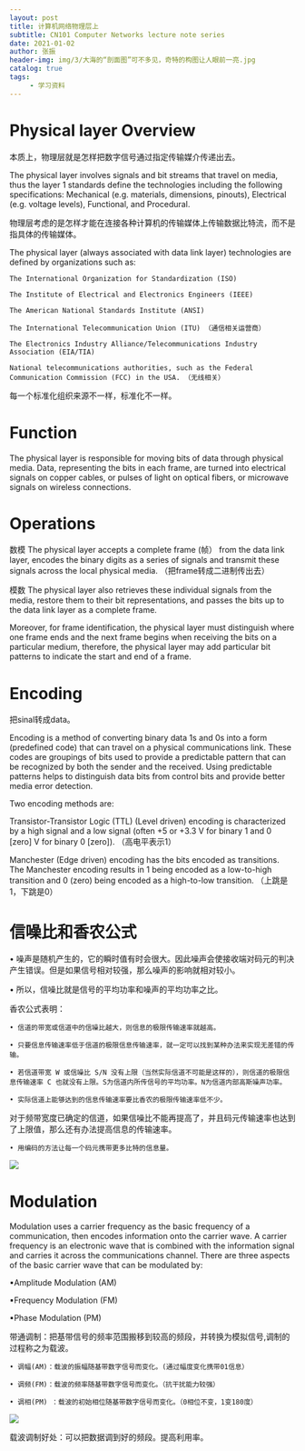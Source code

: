 ```yaml
---
layout: post
title: 计算机网络物理层上
subtitle: CN101 Computer Networks lecture note series
date: 2021-01-02
author: 张振
header-img: img/3/大海的“剖面图”可不多见，奇特的构图让人眼前一亮.jpg
catalog: true
tags:
     - 学习资料
---
```


# Physical layer Overview

本质上，物理层就是怎样把数字信号通过指定传输媒介传递出去。


The physical layer involves signals and bit streams that travel on media, thus the layer 1 standards define the technologies including the following specifications: 
Mechanical (e.g. materials, dimensions, pinouts), Electrical (e.g. voltage levels), Functional, and Procedural. 


物理层考虑的是怎样才能在连接各种计算机的传输媒体上传输数据比特流，而不是指具体的传输媒体。


The physical layer (always associated with data link layer) technologies are defined by organizations such as: 

    The International Organization for Standardization (ISO)

    The Institute of Electrical and Electronics Engineers (IEEE) 
 
    The American National Standards Institute (ANSI)

    The International Telecommunication Union (ITU) （通信相关运营商）

    The Electronics Industry Alliance/Telecommunications Industry Association (EIA/TIA) 

    National telecommunications authorities, such as the Federal Communication Commission (FCC) in the USA. （无线相关）

每一个标准化组织来源不一样，标准化不一样。

# Function

The physical layer is responsible for moving bits of data through physical media. Data, representing the bits in each frame, are turned into electrical signals on copper cables, or pulses of light on optical fibers, or microwave signals on wireless connections. 

# Operations

数模 The physical layer accepts a complete frame (帧） from the data link layer, encodes the binary digits as a series of signals and transmit these signals across the local physical media. （把frame转成二进制传出去）

模数 The physical layer also retrieves these individual signals from the media, restore them to their bit representations, and passes the bits up to the data link layer as a complete frame. 

Moreover, for frame identification, the physical layer must distinguish where one frame ends and the next frame begins when receiving the bits on a particular medium, therefore, the physical layer may add particular bit patterns to indicate the start and end of a frame. 

# Encoding

把sinal转成data。

Encoding is a method of converting binary data 1s and 0s into a form (predefined code) that can travel on a physical communications link. These codes are groupings of bits used to provide a predictable pattern that can be recognized by both the sender and the received. Using predictable patterns helps to distinguish data bits from control bits and provide better media error detection. 

Two encoding methods are: 

Transistor-Transistor Logic (TTL) (Level driven) encoding is characterized by a high signal and a low signal (often +5 or +3.3 V for binary 1 and 0 [zero] V for binary 0 [zero]). （高电平表示1）

Manchester (Edge driven) encoding has the bits encoded as transitions. The Manchester encoding results in 1 being encoded as a low-to-high transition and 0 (zero) being encoded as a high-to-low transition. （上跳是1，下跳是0）

# 信噪比和香农公式

• 噪声是随机产生的，它的瞬时值有时会很大。因此噪声会使接收端对码元的判决产生错误。但是如果信号相对较强，那么噪声的影响就相对较小。

• 所以，信噪比就是信号的平均功率和噪声的平均功率之比。

香农公式表明：

	• 信道的带宽或信道中的信噪比越大，则信息的极限传输速率就越高。
  
	• 只要信息传输速率低于信道的极限信息传输速率，就一定可以找到某种办法来实现无差错的传输。
  
	• 若信道带宽 W 或信噪比 S/N 没有上限（当然实际信道不可能是这样的），则信道的极限信息传输速率 C 也就没有上限。S为信道内所传信号的平均功率。N为信道内部高斯噪声功率。
  
	• 实际信道上能够达到的信息传输速率要比香农的极限传输速率低不少。
  
对于频带宽度已确定的信道，如果信噪比不能再提高了，并且码元传输速率也达到了上限值，那么还有办法提高信息的传输速率。

	• 用编码的方法让每一个码元携带更多比特的信息量。
  

![](https://tva1.sinaimg.cn/large/008eGmZEgy1gmu1ehdeqpj30bt06twfd.jpg)


# Modulation

Modulation uses a carrier frequency as the basic frequency of a communication, then encodes information onto the carrier wave. A carrier frequency is an electronic wave that is combined with the information signal and carries it across the communications channel. There are three aspects of the basic carrier wave that can be modulated by: 

▪Amplitude Modulation (AM)

▪Frequency Modulation (FM) 
 
▪Phase Modulation (PM) 

带通调制：把基带信号的频率范围搬移到较高的频段，并转换为模拟信号,调制的过程称之为载波。

	• 调幅(AM)：载波的振幅随基带数字信号而变化。(通过幅度变化携带01信息）
  
	• 调频(FM)：载波的频率随基带数字信号而变化。（抗干扰能力较强）
  
	• 调相(PM) ：载波的初始相位随基带数字信号而变化。（0相位不变，1变180度）
  
	
![](https://tva1.sinaimg.cn/large/008eGmZEgy1gmu1mxfw4rj30ck062acj.jpg)


载波调制好处：可以把数据调到好的频段。提高利用率。
